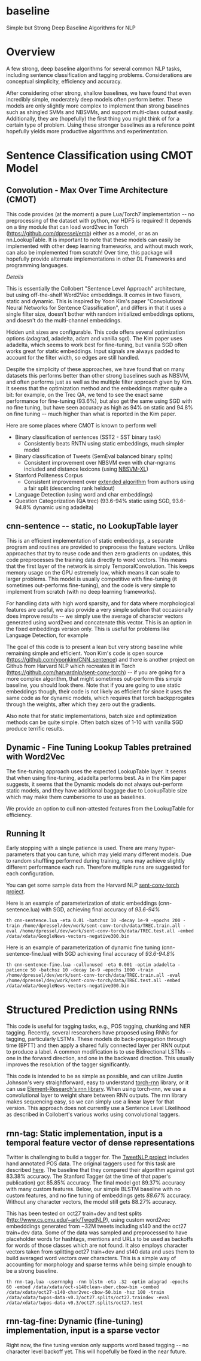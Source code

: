 baseline
=========
Simple but Strong Deep Baseline Algorithms for NLP

# Overview

A few strong, deep baseline algorithms for several common NLP tasks,
including sentence classification and tagging problems.  Considerations are conceptual simplicity, efficiency and accuracy.

After considering other strong, shallow baselines, we have found that even incredibly simple, moderately deep models often perform better.  These models are only slightly more complex to implement than strong baselines such as shingled SVMs and NBSVMs, and support multi-class output easily.  Additionally, they are (hopefully) the first thing you might think of for a certain type of problem.  Using these stronger baselines as a reference point hopefully yields more productive algorithms and experimentation.

# Sentence Classification using CMOT Model

## Convolution - Max Over Time Architecture (CMOT)

This code provides (at the moment) a pure Lua/Torch7 implementation -- no preprocessing of the dataset with python, nor HDF5 is required!  It depends on a tiny module that can load word2vec in Torch (https://github.com/dpressel/emb) either as a model, or as an nn.LookupTable.  It is important to note that these models can easily be implemented with other deep learning frameworks, and without much work, can also be implemented from scratch!  Over time, this package will hopefully provide alternate implementations in other DL Frameworks and programming languages.

*Details*

This is essentially the Collobert "Sentence Level Approach" architecture, but using off-the-shelf Word2Vec embeddings.  It comes in two flavors, static and dynamic.  This is inspired by Yoon Kim's paper "Convolutional Neural Networks for Sentence Classification", and differs in that it uses a single filter size, doesn't bother with random initialized embeddings options, and doesn't do the multi-channel embeddings.

Hidden unit sizes are configurable.  This code offers several optimization options (adagrad, adadelta, adam and vanilla sgd).  The Kim paper uses adadelta, which seems to work best for fine-tuning, but vanilla SGD often works great for static embeddings.  Input signals are always padded to account for the filter width, so edges are still handled.

Despite the simplicity of these approaches, we have found that on many datasets this performs better than other strong baselines such as NBSVM, and often performs just as well as the multiple filter approach given by Kim. It seems that the optimization method and the embeddings matter quite a bit: for example, on the Trec QA, we tend to see the exact same performance for fine-tuning (93.6%), but also get the same using SGD with no fine tuning, but have seen accuracy as high as 94% on static and 94.8% on fine tuning -- much higher than what is reported in the Kim paper.

Here are some places where CMOT is known to perform well

  - Binary classification of sentences (SST2 - SST binary task)
    - Consistently beats RNTN using static embeddings, much simpler model
  - Binary classification of Tweets (SemEval balanced binary splits)
    - Consistent improvement over NBSVM even with char-ngrams included and distance lexicons (using [NBSVM-XL](https://github.com/dpressel/nbsvm-xl))
  - Stanford Politeness Corpus
    - Consistent improvement over [extended algorithm](https://github.com/sudhof/politeness) from authors using a fair split (descending rank heldout)
  - Language Detection (using word and char embeddings)
  - Question Categorization (QA trec) (93.6-94% static using SGD, 93.6-94.8% dynamic using adadelta)
  
## cnn-sentence -- static, no LookupTable layer

This is an efficient implementation of static embeddings, a separate program and routines are provided to preprocess the feature vectors.  Unlike approaches that try to reuse code and then zero gradients on updates, this code preprocesses the training data directly to word vectors.  This means that the first layer of the network is simply TemporalConvolution.  This keeps memory usage on the GPU estremely low, which means it can scale to larger problems.  This model is usually competitive with fine-tuning (it sometimes out-performs fine-tuning), and the code is very simple to implement from scratch (with no deep learning frameworks).

For handling data with high word sparsity, and for data where morphological features are useful, we also provide a very simple solution that occasionally does improve results -- we simply use the average of character vectors generated using word2vec and concatenate this vector.  This is an option in the fixed embeddings version only.  This is useful for problems like Language Detection, for example

The goal of this code is to present a lean but very strong baseline while remaining simple and efficient. Yoon Kim's code is open source (https://github.com/yoonkim/CNN_sentence) and there is another project on Github from Harvard NLP which recreates it in Torch (https://github.com/harvardnlp/sent-conv-torch) -- if you are going for a more complex algorithm, that might sometimes out-perform this simple baseline, you should look there.  Note that if you are going to use static embeddings though, their code is not likely as efficient for since it uses the same code as for dynamic models, which requires that torch backpprogates through the weights, after which they zero out the gradients.

Also note that for static implementations, batch size and optimization methods can be quite simple.  Often batch sizes of 1-10 with vanilla SGD produce terrific results.

## Dynamic - Fine Tuning Lookup Tables pretrained with Word2Vec

The fine-tuning approach uses the expected LookupTable layer.  It seems that when using fine-tuning, adadelta performs best.  As in the Kim paper suggests, it seems that the Dynamic models do not always out-perform static models, and they have additional baggage due to LookupTable size which may make them cumbersome to use as baselines.

We provide an option to cull non-attested features from the LookupTable for efficiency.

## Running It

Early stopping with a single patience is used.  There are many hyper-parameters that you can tune, which may yield many different models.  Due to random shuffling performed during training, runs may achieve slightly different performance each run.  Therefore multiple runs are suggested for each configuration.

You can get some sample data from the Harvard NLP [sent-conv-torch project](https://github.com/harvardnlp/sent-conv-torch).

Here is an example of parameterization of static embeddings (cnn-sentence.lua) with SGD, achieving final accuracy of *93.6-94%*

```
th cnn-sentence.lua -eta 0.01 -batchsz 10 -decay 1e-9 -epochs 200 -train /home/dpressel/dev/work/sent-conv-torch/data/TREC.train.all -eval /home/dpressel/dev/work/sent-conv-torch/data/TREC.test.all -embed /data/xdata/GoogleNews-vectors-negative300.bin
```

Here is an example of parameterization of dynamic fine tuning (cnn-sentence-fine.lua) with SGD achieving final accuracy of *93.6-94.8%*

```
th cnn-sentence-fine.lua -cullunused -eta 0.001 -optim adadelta -patience 50 -batchsz 10 -decay 1e-9 -epochs 1000 -train /home/dpressel/dev/work/sent-conv-torch/data/TREC.train.all -eval /home/dpressel/dev/work/sent-conv-torch/data/TREC.test.all -embed /data/xdata/GoogleNews-vectors-negative300.bin
```

# Structured Prediction using RNNs

This code is useful for tagging tasks, e.g., POS tagging, chunking and NER tagging.  Recently, several researchers have proposed using RNNs for tagging, 
particularly LSTMs.  These models do back-propagation through time (BPTT)
and then apply a shared fully connected layer per RNN output to produce a label.
A common modification is to use Bidirectional LSTMs -- one in the forward direction, and one in the backward direction.  This usually improves the resolution of the tagger significantly.

This code is intended to be as simple as possible, and can utilize Justin Johnson's very straightforward, easy to understand [torch-rnn](https://github.com/jcjohnson/torch-rnn) library, or it can use [Element-Research's rnn library](https://github.com/Element-Research/rnn).  When using torch-rnn, we use a convolutional layer to weight share between RNN outputs.  The rnn library makes sequencing easy, so we can simply use a linear layer for that version.  This approach does not currently use a Sentence Level Likelihood as described in Collobert's various works using convolutional taggers.

## rnn-tag: Static implementation, input is a temporal feature vector of dense representations

Twitter is challenging to build a tagger for.  The [TweetNLP project](http://www.cs.cmu.edu/~ark/TweetNLP) includes hand annotated POS data. The original taggers used for this task are described [here](http://www.cs.cmu.edu/~ark/TweetNLP/gimpel+etal.acl11.pdf).  The baseline that they compared their algorithm against got 83.38% accuracy.  The Stanford Tagger (at the time of that paper's publication) got 85.85% accuracy.  The final model got 89.37% accuracy with many custom features.  Below, our simple BLSTM baseline with no custom features, and no fine tuning of embeddings gets *88.67%* accuracy.  Without any character vectors, the model still gets 88.27% accuracy.

This has been tested on oct27 train+dev and test splits (http://www.cs.cmu.edu/~ark/TweetNLP), using custom word2vec embedddings generated from ~32M tweets including s140 and the oct27 train+dev data.  Some of the data was sampled and preprocessed to have placeholder words for hashtags, mentions and URLs to be used as backoffs for words of those classes which are not found.  It also employs character vectors taken from splitting oct27 train+dev and s140 data and uses them to build averaged word vectors over characters.  This is a simple way of accounting for morphology and sparse terms while being simple enough to be a strong baseline.


```
th rnn-tag.lua -usernnpkg -rnn blstm -eta .32 -optim adagrad -epochs 60 -embed /data/xdata/oct-s140clean-uber.cbow-bin -cembed /data/xdata/oct27-s140-char2vec-cbow-50.bin -hsz 100 -train /data/xdata/twpos-data-v0.3/oct27.splits/oct27.traindev -eval /data/xdata/twpos-data-v0.3/oct27.splits/oct27.test
```

## rnn-tag-fine: Dynamic (fine-tuning) implementation, input is a sparse vector

Right now, the fine tuning version only supports word based tagging -- no character level backoff yet.  This will hopefully be fixed in the near future.